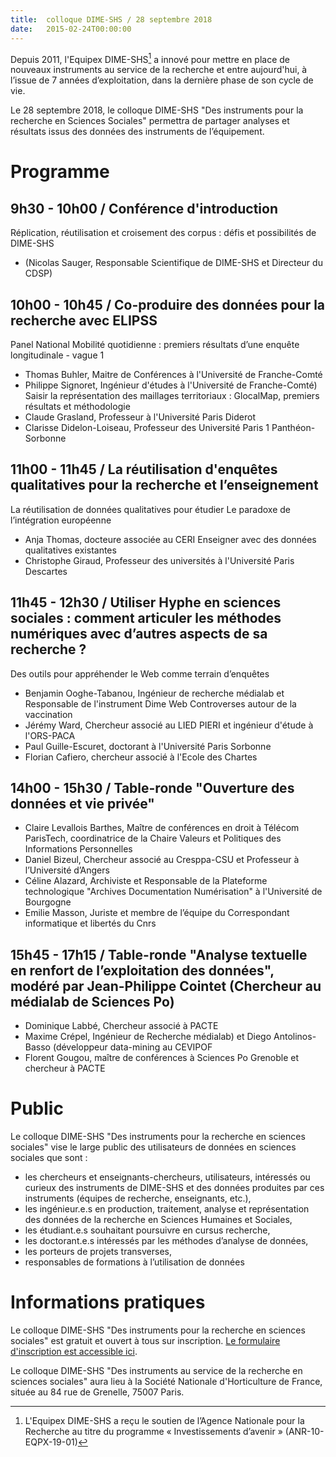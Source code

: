 ```yaml
---
title:  colloque DIME-SHS / 28 septembre 2018
date:   2015-02-24T00:00:00
---
```


Depuis 2011, l'Equipex DIME-SHS[^1] a innové pour mettre en place de nouveaux instruments au service de la recherche et entre aujourd'hui, à l’issue de 7 années d’exploitation, dans la dernière phase de son cycle de vie.

Le 28 septembre 2018, le colloque DIME-SHS "Des instruments pour la recherche en Sciences Sociales" permettra de partager analyses et résultats issus des données des instruments de l’équipement.

<!--more-->

# Programme
## 9h30 - 10h00 / Conférence d'introduction
Réplication, réutilisation et croisement des corpus : défis et possibilités de DIME-SHS
- (Nicolas Sauger, Responsable Scientifique de DIME-SHS et Directeur du CDSP)

## 10h00 - 10h45 / Co-produire des données pour la recherche avec ELIPSS
Panel National Mobilité quotidienne : premiers résultats d’une enquête longitudinale - vague 1
- Thomas Buhler, Maitre de Conférences à l'Université de Franche-Comté
- Philippe Signoret, Ingénieur d'études à l'Université de Franche-Comté)
Saisir la représentation des maillages territoriaux : GlocalMap, premiers résultats et méthodologie
- Claude Grasland, Professeur à l'Université Paris Diderot
- Clarisse Didelon-Loiseau, Professeur des Université Paris 1 Panthéon-Sorbonne

## 11h00 - 11h45 / La réutilisation d'enquêtes qualitatives pour la recherche et l’enseignement
La réutilisation de données qualitatives pour étudier Le paradoxe de l’intégration européenne
- Anja Thomas, docteure associée au CERI
Enseigner avec des données qualitatives existantes
- Christophe Giraud, Professeur des universités à l'Université Paris Descartes

## 11h45 - 12h30 / Utiliser Hyphe en sciences sociales : comment articuler les méthodes numériques avec d’autres aspects de sa recherche ?
Des outils pour appréhender le Web comme terrain d’enquêtes
- Benjamin Ooghe-Tabanou, Ingénieur de recherche médialab et Responsable de l'instrument Dime Web
Controverses autour de la vaccination
- Jérémy Ward, Chercheur associé au LIED PIERI et ingénieur d'étude à l'ORS-PACA
- Paul Guille-Escuret, doctorant à l'Université Paris Sorbonne
- Florian Cafiero, chercheur associé à l'Ecole des Chartes

## 14h00 - 15h30 / Table-ronde "Ouverture des données et vie privée"
- Claire Levallois Barthes, Maître de conférences en droit à Télécom ParisTech, coordinatrice de la Chaire Valeurs et Politiques des Informations Personnelles
- Daniel Bizeul, Chercheur associé au Cresppa-CSU et Professeur à l’Université d’Angers
- Céline Alazard, Archiviste et Responsable de la Plateforme technologique "Archives Documentation Numérisation" à l'Université de Bourgogne
- Emilie Masson, Juriste et membre de l’équipe du Correspondant informatique et libertés du Cnrs

## 15h45 - 17h15 / Table-ronde "Analyse textuelle en renfort de l’exploitation des données", modéré par Jean-Philippe Cointet (Chercheur au médialab de Sciences Po)
- Dominique Labbé, Chercheur associé à PACTE
- Maxime Crépel, Ingénieur de Recherche médialab) et Diego Antolinos-Basso (développeur data-mining au CEVIPOF
- Florent Gougou, maître de conférences à Sciences Po Grenoble et chercheur à PACTE

# Public
Le colloque DIME-SHS "Des instruments pour la recherche en sciences sociales" vise le large public des utilisateurs de données en sciences sociales que sont :
- les chercheurs et enseignants-chercheurs, utilisateurs, intéressés ou curieux des instruments de DIME-SHS et des données produites par ces instruments (équipes de recherche, enseignants, etc.),
- les ingénieur.e.s en production, traitement, analyse et représentation des données de la recherche en Sciences Humaines et Sociales,
- les étudiant.e.s souhaitant poursuivre en cursus recherche,
- les doctorant.e.s intéressés par les méthodes d’analyse de données,
- les porteurs de projets transverses,
- responsables de formations à l’utilisation de données


# Informations pratiques
Le colloque DIME-SHS "Des instruments pour la recherche en sciences sociales" est gratuit et ouvert à tous sur inscription. [Le formulaire d'inscription est accessible ici](https://framaforms.org/colloque-dime-shs-des-instruments-au-service-de-la-recherche-en-sciences-sociales-1529765747).

Le colloque DIME-SHS "Des instruments au service de la recherche en sciences sociales" aura lieu à la Société Nationale d'Horticulture de France, située au 84 rue de Grenelle, 75007 Paris.


[^1]: L'Equipex DIME-SHS a reçu le soutien de l’Agence Nationale pour la Recherche au titre du programme « Investissements d’avenir » (ANR-10-EQPX-19-01)

